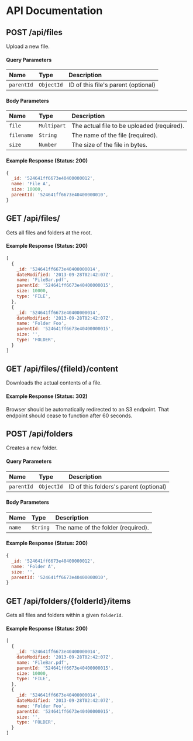 # API Documentation

## POST /api/files

Upload a new file.

#### Query Parameters
Name | Type | Description
:--- | :--- | :---------
`parentId` | `ObjectId` | ID of this file's parent (optional)

#### Body Parameters

Name | Type | Description
:--- | :--- | :---------
`file` | `Multipart` | The actual file to be uploaded (required).
`filename` | `String` | The name of the file (required).
`size` | `Number` | The size of the file in bytes.

#### Example Response (Status: 200)

```js
{
  _id: '524641ff6673e40400000012',
  name: 'File A',
  size: 10000,
  parentId: '524641ff6673e40400000010',
}
```

## GET /api/files/

Gets all files and folders at the root.

#### Example Response (Status: 200)

```js
[
  {
    _id: '524641ff6673e40400000014',
    dateModified: '2013-09-28T02:42:07Z',
    name: 'FileBar.pdf',
    parentId: '524641ff6673e40400000015',
    size: 10000,
    type: 'FILE',
  },
  {
    _id: '524641ff6673e40400000014',
    dateModified: '2013-09-28T02:42:07Z',
    name: 'Folder Foo',
    parentId: '524641ff6673e40400000015',
    size: '',
    type: 'FOLDER',
  }
]
```

## GET /api/files/{fileId}/content

Downloads the actual contents of a file.

#### Example Response (Status: 302)

Browser should be automatically redirected to an S3 endpoint.  That endpoint should cease to function after 60 seconds.

## POST /api/folders

Creates a new folder.

#### Query Parameters
Name | Type | Description
:--- | :--- | :---------
`parentId` | `ObjectId` | ID of this folders's parent (optional)

#### Body Parameters

Name | Type | Description
:--- | :--- | :---------
`name` | `String` | The name of the folder (required).

#### Example Response (Status: 200)

```js
{
  _id: '524641ff6673e40400000012',
  name: 'Folder A',
  size: '',
  parentId: '524641ff6673e40400000010',
}
```

## GET /api/folders/{folderId}/items

Gets all files and folders within a given `folderId`.

#### Example Response (Status: 200)

```js
[
  {
    _id: '524641ff6673e40400000014',
    dateModified: '2013-09-28T02:42:07Z',
    name: 'FileBar.pdf',
    parentId: '524641ff6673e40400000015',
    size: 10000,
    type: 'FILE',
  },
  {
    _id: '524641ff6673e40400000014',
    dateModified: '2013-09-28T02:42:07Z',
    name: 'Folder Foo',
    parentId: '524641ff6673e40400000015',
    size: '',
    type: 'FOLDER',
  }
]
```
